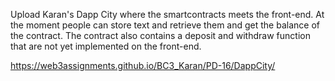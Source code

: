 Upload Karan's Dapp City where the smartcontracts meets the front-end. At the moment people can store text and retrieve them and get the balance of the contract. The contract also contains a deposit and withdraw function that are not yet implemented on the front-end. 

https://web3assignments.github.io/BC3_Karan/PD-16/DappCity/
